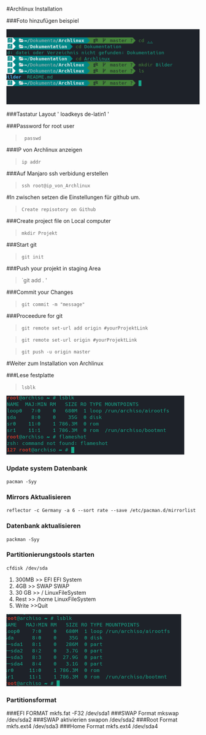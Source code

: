 #Archlinux Installation


###Foto hinzufügen beispiel

![Alt-text](Bilder/first_foto.png )


###Tastatur Layout
	' loadkeys de-latin1 '

###Password for root user
>` passwd`

###IP von Archlinux anzeigen
>`ip addr `

###Auf Manjaro ssh verbidung erstellen
>`ssh root@ip_von_Archlinux`

#In zwischen setzen die Einstellungen für github um.
>`Create repisotory on Github`

###Create project file on Local computer
>`mkdir Projekt` 

###Start git
>`git init`

###Push your projekt in staging Area
>`git add . '

###Commit your Changes
>`git commit -m "message" `

###Proceedure for git
>`git remote set-url add origin #yourProjektLink`

>`git remote set-url origin #yourProjektLink`

>`git push -u origin master`

#Weiter zum Installation von Archlinux

###Lese festplatte 
>`lsblk`

![Alt-text](Bilder/lsblk.png) 

### Update system Datenbank

	pacman -Syy
### Mirrors Aktualisieren

	reflector -c Germany -a 6 --sort rate --save /etc/pacman.d/mirrorlist
### Datenbank aktualisieren

	packman -Syy
### Partitionierungstools starten

	cfdisk /dev/sda
1. 300MB  >> EFI	 EFI System
2. 4GB    >> SWAP	SWAP	
3. 30 GB  >> /		LinuxFileSystem
4. Rest  >>  /home	LinuxFileSystem		
5. Write >>Quit

 ![Alt-text](Bilder/partition1.png)

### Partitionsformat

###EFI FORMAT
	mkfs.fat  -F32 /dev/sda1
###SWAP Format
	mkswap /dev/sda2
###SWAP aktivierien
	swapon /dev/sda2
###Root Format
	mkfs.ext4 /dev/sda3
###Home Format
	mkfs.ext4 /dev/sda4


